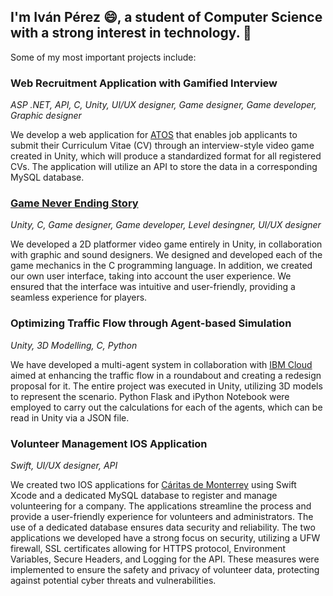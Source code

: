 ## I'm Iván Pérez 😄, a student of Computer Science with a strong interest in technology. 👋

Some of my most important projects include:

### Web Recruitment Application with Gamified Interview 
*ASP .NET, API, C, Unity, UI/UX designer, Game designer, Game developer, Graphic designer*

We develop a web application for [ATOS](https://atos.net/en/) that enables job applicants to submit their Curriculum Vitae (CV) through an interview-style video game created in Unity, which will produce a standardized format for all registered CVs. The application will utilize an API to store the data in a corresponding MySQL database.

### [Game Never Ending Story](https://gallery-games.itch.io/never-ending-story)
*Unity, C, Game designer, Game developer, Level desingner, UI/UX designer*

We developed a 2D platformer video game entirely in Unity, in collaboration with graphic and sound designers. We designed and developed each of the game mechanics in the C programming language. In addition, we created our own user interface, taking into account the user experience. We ensured that the interface was intuitive and user-friendly, providing a seamless experience for players.

### Optimizing Traffic Flow through Agent-based Simulation
*Unity, 3D Modelling, C, Python*

We have developed a multi-agent system in collaboration with [IBM Cloud](https://cloud.ibm.com) aimed at enhancing the traffic flow in a roundabout and creating a redesign proposal for it. The entire project was executed in Unity, utilizing 3D models to represent the scenario. Python Flask and iPython Notebook were employed to carry out the calculations for each of the agents, which can be read in Unity via a JSON file.

### Volunteer Management IOS Application
*Swift, UI/UX designer, API*

We created two IOS applications for [Cáritas de Monterrey](https://www.caritas.org.mx) using Swift Xcode and a dedicated MySQL database to register and manage volunteering for a company. The applications streamline the process and provide a user-friendly experience for volunteers and administrators. The use of a dedicated database ensures data security and reliability. The two applications we developed have a strong focus on security, utilizing a UFW firewall, SSL certificates allowing for HTTPS protocol, Environment Variables, Secure Headers, and Logging for the API. These measures were implemented to ensure the safety and privacy of volunteer data, protecting against potential cyber threats and vulnerabilities.

<!--
**IvanPGt/IvanPGt** is a ✨ _special_ ✨ repository because its `README.md` (this file) appears on your GitHub profile.

Here are some ideas to get you started:

- 🔭 I’m currently working on ...
- 🌱 I’m currently learning ...
- 👯 I’m looking to collaborate on ...
- 🤔 I’m looking for help with ...
- 💬 Ask me about ...
- 📫 How to reach me: ...
- 😄 Pronouns: ...
- ⚡ Fun fact: ...
-->
